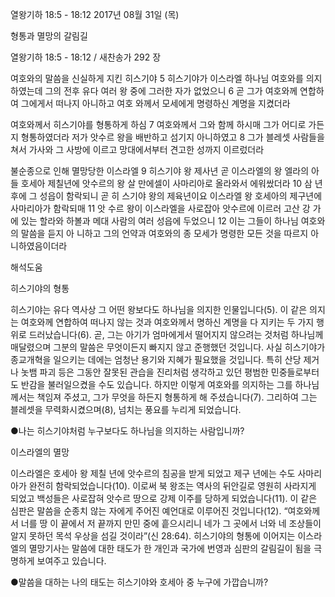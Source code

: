 열왕기하 18:5 - 18:12 
2017년 08월 31일 (목)

형통과 멸망의 갈림길



열왕기하 18:5 - 18:12 / 새찬송가 292 장


여호와의 말씀을 신실하게 지킨 히스기야
5 히스기야가 이스라엘 하나님 여호와를 의지하였는데 그의 전후 유다 여러 왕 중에
그러한 자가 없었으니 6 곧 그가 여호와께 연합하여 그에게서 떠나지 아니하고 여호
와께서 모세에게 명령하신 계명을 지켰더라

여호와께서 히스기야를 형통하게 하심
7 여호와께서 그와 함께 하시매 그가 어디로 가든지 형통하였더라 저가 앗수르 왕을
배반하고 섬기지 아니하였고 8 그가 블레셋 사람들을 쳐서 가사와 그 사방에 이르고
망대에서부터 견고한 성까지 이르렀더라

불순종으로 인해 멸망당한 이스라엘
9 히스기야 왕 제사년 곧 이스라엘의 왕 엘라의 아들 호세아 제칠년에 앗수르의 왕 살
만에셀이 사마리아로 올라와서 에워쌌더라 10 삼 년 후에 그 성읍이 함락되니 곧 히
스기야 왕의 제육년이요 이스라엘 왕 호세아의 제구년에 사마리아가 함락되매 11 앗
수르 왕이 이스라엘을 사로잡아 앗수르에 이르러 고산 강 가에 있는 할라와 하볼과
메대 사람의 여러 성읍에 두었으니 12 이는 그들이 하나님 여호와의 말씀을 듣지 아
니하고 그의 언약과 여호와의 종 모세가 명령한 모든 것을 따르지 아니하였음이더라

해석도움





히스기야의 형통

히스기야는 유다 역사상 그 어떤 왕보다도 하나님을 의지한 인물입니다(5). 이 같은 의지는 여호와께 연합하여 떠나지 않는 것과 여호와께서 명하신 계명을 다 지키는 두 가지 행위로 드러났습니다(6). 곧, 그는 아기가 엄마에게서 떨어지지 않으려는 것처럼 하나님께 매달렸으며 그분의 말씀은 무엇이든지 빠지지 않고 준행했던 것입니다. 
사실 히스기야가 종교개혁을 일으키는 데에는 엄청난 용기와 지혜가 필요했을 것입니다. 특히 산당 제거나 놋뱀 파괴 등은 그동안 잘못된 관습을 진리처럼 생각하고 있던 평범한 민중들로부터도 반감을 불러일으켰을 수도 있습니다. 
하지만 이렇게 여호와를 의지하는 그를 하나님께서는 책임져 주셨고, 그가 무엇을 하든지 형통하게 해 주셨습니다(7). 그리하여 그는 블레셋을 무력화시켰으며(8), 넘치는 풍요를 누리게 되었습니다. 

●나는 히스기야처럼 누구보다도 하나님을 의지하는 사람입니까?

이스라엘의 멸망

이스라엘은 호세아 왕 제칠 년에 앗수르의 침공을 받게 되었고 제구 년에는 수도 사마리아가 완전히 함락되었습니다(10). 이로써 북 왕조는 역사의 뒤안길로 영원히 사라지게 되었고 백성들은 사로잡혀 앗수르 땅으로 강제 이주를 당하게 되었습니다(11). 이 같은 심판은 말씀을 순종치 않는 자에게 주어진 예언대로 이루어진 것입니다(12). 
“여호와께서 너를 땅 이 끝에서 저 끝까지 만민 중에 흩으시리니 네가 그 곳에서 너와 네 조상들이 알지 못하던 목석 우상을 섬길 것이라”(신 28:64). 히스기야의 형통에 이어지는 이스라엘의 멸망기사는 말씀에 대한 태도가 한 개인과 국가에 번영과 심판의 갈림길이 됨을 극명하게 보여주고 있습니다.

●말씀을 대하는 나의 태도는 히스기야와 호세아 중 누구에 가깝습니까?